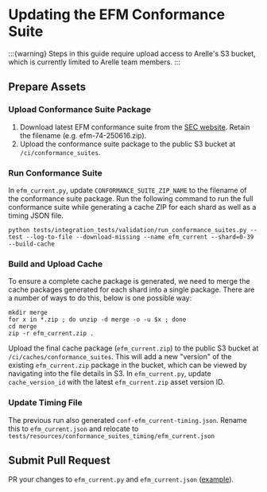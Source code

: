 # Updating the EFM Conformance Suite

:::{warning}
Steps in this guide require upload access to Arelle's S3 bucket, which is currently limited to Arelle team members.
:::

## Prepare Assets

### Upload Conformance Suite Package
1. Download latest EFM conformance suite from the [SEC website](https://www.sec.gov/structureddata/osdinteractivedatatestsuite). Retain the filename (e.g. efm-74-250616.zip).
2. Upload the conformance suite package to the public S3 bucket at `/ci/conformance_suites`.

### Run Conformance Suite
In `efm_current.py`, update `CONFORMANCE_SUITE_ZIP_NAME` to the filename of the conformance suite package.
Run the following command to run the full conformance suite while generating a cache ZIP for each shard as well as a timing JSON file.
```shell
python tests/integration_tests/validation/run_conformance_suites.py --test --log-to-file --download-missing --name efm_current --shard=0-39 --build-cache 
```

### Build and Upload Cache
To ensure a complete cache package is generated, we need to merge the cache packages generated for each shard into a single package.
There are a number of ways to do this, below is one possible way:
```shell
mkdir merge
for x in *.zip ; do unzip -d merge -o -u $x ; done
cd merge
zip -r efm_current.zip .
```
Upload the final cache package (`efm_current.zip`) to the public S3 bucket at `/ci/caches/conformance_suites`.
This will add a new "version" of the existing `efm_current.zip` package in the bucket, which can be viewed by navigating into the file details in S3.
In `efm_current.py`, update `cache_version_id` with the latest `efm_current.zip` asset version ID.

### Update Timing File
The previous run also generated `conf-efm_current-timing.json`. Rename this to `efm_current.json` and relocate to `tests/resources/conformance_suites_timing/efm_current.json`

## Submit Pull Request
PR your changes to `efm_current.py` and `efm_current.json` ([example](https://github.com/Arelle/Arelle/pull/1739)).
